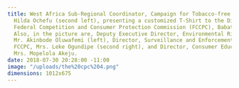 ```yaml
---
title: West Africa Sub-Regional Coordinator, Campaign for Tobacco-free Kids, Mrs.
  Hilda Ochefu (second left), presenting a customized T-Shirt to the Director General
  Federal Competition and Consumer Protection Commission (FCCPC), Babatunde Irukera.
  Also, in the picture are, Deputy Executive Director, Environmental Rights Action,
  Mr. Akinbode Oluwafemi (left), Director, Surveillance and Enforcement Department,
  FCCPC, Mrs. Leke Ogundipe (second right), and Director, Consumer Education, FCCPC,
  Mrs. Mopelola Akeju.
date: 2018-07-30 20:28:00 -11:00
image: "/uploads/the%20cpc%204.png"
dimensions: 1012x675
---
```


